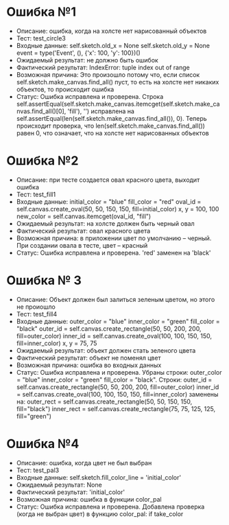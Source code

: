 # Ошибка №1
 
* Описание:  ошибка, когда на холсте нет нарисованный объектов
* Тест: test_circle3
* Входные данные: 
  self.sketch.old_x = None
  self.sketch.old_y = None
  event = type('Event', (), {'x': 100, 'y': 100})()
* Ожидаемый результат: не должно быть ошибок
* Фактический результат: IndexError: tuple index out of range
* Возможная причина: Это произошло потому что,  если список self.sketch.make_canvas.find_all() пуст, то есть на холсте нет никаких объектов, то происходит ошибка
* Статус: Ошибка исправлена и проверена. Строка self.assertEqual(self.sketch.make_canvas.itemcget(self.sketch.make_canvas.find_all()[0], 'fill'), '') исправлена на self.assertEqual(len(self.sketch.make_canvas.find_all()), 0). Теперь происходит проверка, что len(self.sketch.make_canvas.find_all()) равен 0, что означает, что на холсте нет нарисованных объектов

# Ошибка №2

* Описание: при тесте создается овал красного цвета, выходит ошибка
* Тест: test_fill1
* Входные данные: 
  initial_color = "blue"
  fill_color = "red"
  oval_id = self.canvas.create_oval(50, 50, 150, 150, fill=initial_color)
  x, y = 100, 100  
  new_color = self.canvas.itemcget(oval_id, "fill")
* Ожидаемый результат: на холсте должен быть черный овал
* Фактический результат: овал красного цвета
* Возможная причина: в приложении цвет по умолчанию – черный. При создании овала в тесте, цвет – красный
* Статус: Ошибка исправлена и проверена. 'red' заменен на 'black'

# Ошибка № 3

* Описание: Объект должен был залиться зеленым цветом, но этого не проиошло
* Тест: test_fill4
* Входные данные: 
  outer_color = "blue"
  inner_color = "green"
  fill_color = "black"
  outer_id = self.canvas.create_rectangle(50, 50, 200, 200, fill=outer_color)
  inner_id = self.canvas.create_oval(100, 100, 150, 150, fill=inner_color)
  x, y = 75, 75  
* Ожидаемый результат: объект должен стать зеленого цвета
* Фактический результат: объект не поменял цвет
* Возможная причина: ошибка во входных данных
* Статус: Ошибка исправлена и проверена. Убраны строки: outer_color = "blue" inner_color = "green" fill_color = "black". Строки: outer_id = self.canvas.create_rectangle(50, 50, 200, 200, fill=outer_color)
 inner_id = self.canvas.create_oval(100, 100, 150, 150, fill=inner_color) заменены на: outer_rect = self.canvas.create_rectangle(50, 50, 150, 150, fill="black")
 inner_rect = self.canvas.create_rectangle(75, 75, 125, 125, fill="green")

# Ошибка №4

* Описание: ошибка, когда цвет не был выбран
* Тест: test_pal3
* Входные данные:
 self.sketch.fill_color_line = 'initial_color'
* Ожидаемый результат: None
* Фактический результат: 'initial_color'
* Возможная причина: ошибка в функции color_pal
* Статус: Ошибка исправлена и проверена. Добавлена проверка (когда не выбран цвет) в функцию color_pal: if take_color
